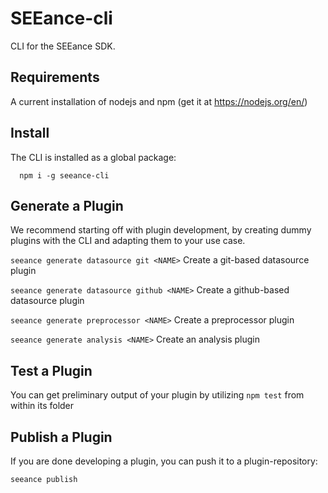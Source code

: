 # SEEance-cli
CLI for the SEEance SDK.

## Requirements

A current installation of nodejs and npm (get it at https://nodejs.org/en/)

## Install

The CLI is installed as a global package:

```
  npm i -g seeance-cli
```

## Generate a Plugin

We recommend starting off with plugin development, by creating dummy plugins with the CLI and adapting them to your 
use case.

`seeance generate datasource git <NAME>` Create a git-based datasource plugin

`seeance generate datasource github <NAME>` Create a github-based datasource plugin

`seeance generate preprocessor <NAME>` Create a preprocessor plugin

`seeance generate analysis <NAME>` Create an analysis plugin

## Test a Plugin

You can get preliminary output of your plugin by utilizing `npm test` from within its folder

## Publish a Plugin

If you are done developing a plugin, you can push it to a plugin-repository:

`seeance publish`